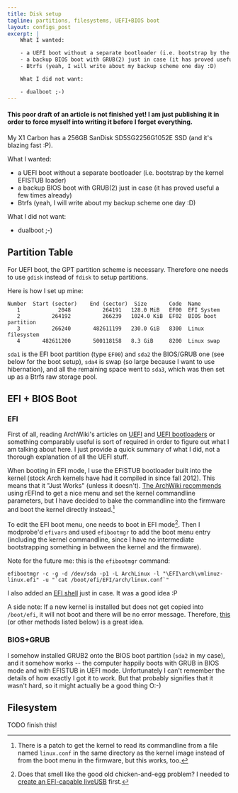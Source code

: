 ```yaml
---
title: Disk setup
tagline: partitions, filesystems, UEFI+BIOS boot
layout: configs_post
excerpt: |
    What I wanted:

    - a UEFI boot without a separate bootloader (i.e. bootstrap by the kernel EFISTUB loader)
    - a backup BIOS boot with GRUB(2) just in case (it has proved useful a few times already)
    - Btrfs (yeah, I will write about my backup scheme one day :D)

    What I did not want:

    - dualboot ;-)
---
```


#### This poor draft of an article is not finished yet! I am just publishing it in order to force myself into writing it before I forget everything.

My X1 Carbon has a 256GB SanDisk SD5SG2256G1052E SSD (and it's blazing fast :P).

What I wanted:

- a UEFI boot without a separate bootloader (i.e. bootstrap by the kernel EFISTUB loader)
- a backup BIOS boot with GRUB(2) just in case (it has proved useful a few times already)
- Btrfs (yeah, I will write about my backup scheme one day :D)

What I did not want:

- dualboot ;-)

Partition Table
---------------

For UEFI boot, the GPT partition scheme is necessary. Therefore one needs to use `gdisk` instead of
`fdisk` to setup partitions.

Here is how I set up mine:

    Number  Start (sector)    End (sector)  Size       Code  Name
       1            2048          264191   128.0 MiB   EF00  EFI System
       2          264192          266239   1024.0 KiB  EF02  BIOS boot partition
       3          266240       482611199   230.0 GiB   8300  Linux filesystem
       4       482611200       500118158   8.3 GiB     8200  Linux swap



`sda1` is the EFI boot partition (type `EF00`) and `sda2` the BIOS/GRUB one (see below for the boot
setup), `sda4` is swap (so large because I want to use hibernation), and all the remaining space
went to `sda3`, which was then set up as a Btrfs raw storage pool.


EFI + BIOS Boot
---------------

### EFI

First of all, reading ArchWiki's articles on [UEFI](https://wiki.archlinux.org/index.php/UEFI) and
[UEFI bootloaders](https://wiki.archlinux.org/index.php/UEFI_Bootloaders) or something comparably
useful is sort of required in order to figure out what I am talking about here. I just provide a
quick summary of what I did, not a thorough explanation of all the UEFI stuff.

When booting in EFI mode, I use the EFISTUB bootloader built into the kernel (stock Arch kernels
have had it compiled in since fall 2012). This means that it "Just Works" (unless it doesn't).
[The ArchWiki recommends](https://wiki.archlinux.org/index.php/Beginners%27_Guide/Installation#For_UEFI_motherboards)
using rEFInd to get a nice menu and set the kernel commandline parameters, but I have decided to
bake the commandline into the firmware and boot the kernel directly instead.[^boot_parameters]

To edit the EFI boot menu, one needs to boot in EFI mode[^boot_chicken]. Then I modprobe'd `efivars`
and used `efibootmgr` to add the boot menu entry (including the kernel commandline, since I have no
intermediate bootstrapping something in between the kernel and the firmware).

Note for the future me: this is the `efibootmgr` command:

    efibootmgr -c -g -d /dev/sda -p1 -L ArchLinux -l "\EFI\arch\vmlinuz-linux.efi" -u "`cat /boot/efi/EFI/arch/linux.conf`"

I also added an [EFI shell](https://wiki.archlinux.org/index.php/UEFI#UEFI_Shell) just in case. It
was a good idea :P

A side note: If a new kernel is installed but does not get copied into `/boot/efi`, it will not
boot and there will be no error message. Therefore,
[this](https://wiki.archlinux.org/index.php/UEFI_Bootloaders#Sync_EFISTUB_Kernel_in_UEFISYS_partition_using_Systemd)
(or other methods listed below) is a great idea.

### BIOS+GRUB

I somehow installed GRUB2 onto the BIOS boot partition (`sda2` in my case), and it somehow works --
the computer happily boots with GRUB in BIOS mode and with EFISTUB in UEFI mode. Unfortunately I
can't remember the details of how exactly I got it to work. But that probably signifies that it
wasn't hard, so it might actually be a good thing O:-)

[^boot_parameters]: There is a patch to get the kernel to read its commandline from a file named
`linux.conf` in the same directory as the kernel image instead of from the boot menu in the
firmware, but this works, too.

[^boot_chicken]: Does that smell like the good old chicken-and-egg problem? I needed to
[create an EFI-capable liveUSB](https://wiki.archlinux.org/index.php/UEFI#Create_UEFI_bootable_USB_from_ISO)
first.

Filesystem
----------

TODO finish this!
